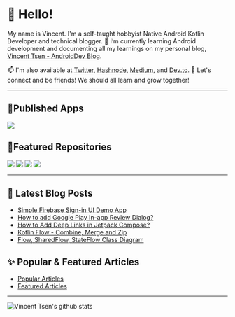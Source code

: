 # 👋 Hello!

My name is Vincent. I'm a self-taught hobbyist Native Android Kotlin Developer and technical blogger. 🌱 I’m currently learning Android development and documenting all my learnings on my personal blog, [Vincent Tsen - AndroidDev Blog](https://vtsen.hashnode.dev/).

📫 I'm also available at [Twitter](https://twitter.com/vinchamp77), [Hashnode](https://hashnode.com/@vtsen), [Medium](https://vtsen.medium.com/), and [Dev.to](https://dev.to/vtsen). 💞️ Let's connect and be friends! We should all learn and grow together!  

---

## 📱Published Apps
[![](https://cdn.hashnode.com/res/hashnode/image/upload/v1673248566768/P097DsXZH.png)](https://play.google.com/store/apps/dev?id=6806749795902472253)

## 🔔Featured Repositories
[![](https://github-readme-stats.vercel.app/api/pin/?username=vinchamp77&repo=AndroidNews&theme=dark)](https://github.com/vinchamp77/AndroidNews) [![](https://github-readme-stats.vercel.app/api/pin/?username=vinchamp77&repo=Demo_SimpleRestAPI&theme=dark)](https://github.com/vinchamp77/Demo_SimpleRestAPI) 
[![](https://github-readme-stats.vercel.app/api/pin/?username=vinchamp77&repo=Demo_CleanEmptyCompose&theme=dark)](https://github.com/vinchamp77/Demo_CleanEmptyCompose) [![](https://github-readme-stats.vercel.app/api/pin/?username=vinchamp77&repo=buildutils&theme=dark)](https://github.com/vinchamp77/buildutils)


---

## 📝 Latest Blog Posts
<!-- BLOG-POST-LIST:START -->
- [Simple Firebase Sign-in UI Demo App](https://vtsen.hashnode.dev/simple-firebase-sign-in-ui-demo-app)
- [How to add Google Play In-app Review Dialog?](https://vtsen.hashnode.dev/how-to-add-google-play-in-app-review-dialog)
- [How to Add Deep Links in Jetpack Compose?](https://vtsen.hashnode.dev/how-to-add-deep-links-in-jetpack-compose)
- [Kotlin Flow - Combine, Merge and Zip](https://vtsen.hashnode.dev/kotlin-flow-combine-merge-and-zip)
- [Flow, SharedFlow, StateFlow Class Diagram](https://vtsen.hashnode.dev/flow-sharedflow-stateflow-class-diagram)
<!-- BLOG-POST-LIST:END -->

## ✨ Popular & Featured Articles
- [Popular Articles](https://vtsen.hashnode.dev/popular-articles)
- [Featured Articles](https://vtsen.hashnode.dev/featured-articles)

---

![Vincent Tsen's github stats](https://github-readme-stats-git-masterrstaa-rickstaa.vercel.app/api?username=vinchamp77&show_icons=true&count_private=true&hide=prs&theme=dark)

<!---
vinchamp77/vinchamp77 is a ✨ special ✨ repository because its `README.md` (this file) appears on your GitHub profile.
You can click the Preview link to take a look at your changes.
- 👋 Hi, I’m @vinchamp77
- 👀 I’m interested in ...
- 🌱 I’m currently learning ...
- 💞️ I’m looking to collaborate on ...
- 📫 How to reach me ...
--->
